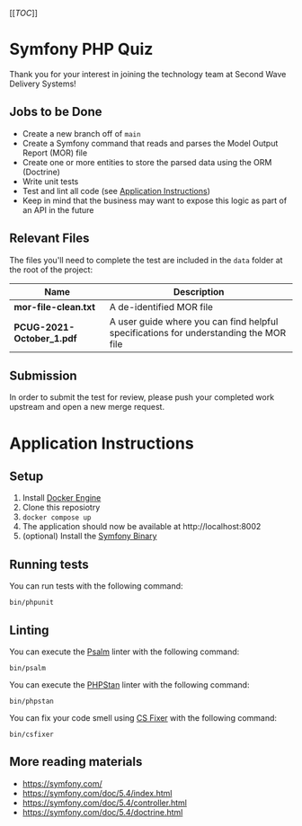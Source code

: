 [[_TOC_]]

# Symfony PHP Quiz

Thank you for your interest in joining the technology team at Second Wave Delivery Systems!

## Jobs to be Done
- Create a new branch off of `main`
- Create a Symfony command that reads and parses the Model Output Report (MOR) file
- Create one or more entities to store the parsed data using the ORM (Doctrine)
- Write unit tests
- Test and lint all code (see [Application Instructions](#application-instructions))
- Keep in mind that the business may want to expose this logic as part of an API in the future

## Relevant Files
The files you'll need to complete the test are included in the `data` folder at the root of the project:

|Name                       |Description                                                                          |
|---------------------------|-------------------------------------------------------------------------------------|
|**mor-file-clean.txt**     |A de-identified MOR file                                                             |
|**PCUG-2021-October_1.pdf**|A user guide where you can find helpful specifications for understanding the MOR file|

## Submission
In order to submit the test for review, please push your completed work upstream and open a new merge request.

# Application Instructions

## Setup
1. Install [Docker Engine](https://docs.docker.com/engine/install/)
2. Clone this reposiotry 
4. ```docker compose up```
5. The application should now be available at http://localhost:8002
6. (optional) Install the [Symfony Binary](https://symfony.com/download)

## Running tests
You can run tests with the following command:
```shell
bin/phpunit
```

## Linting
You can execute the [Psalm](https://psalm.dev/) linter with the following command:
```shell
bin/psalm
```

You can execute the [PHPStan](https://github.com/phpstan/phpstan) linter with the following command:
```shell
bin/phpstan
```

You can fix your code smell using [CS Fixer](https://github.com/FriendsOfPHP/PHP-CS-Fixer) with the following command:
```shell
bin/csfixer
```

## More reading materials
- https://symfony.com/
- https://symfony.com/doc/5.4/index.html
- https://symfony.com/doc/5.4/controller.html
- https://symfony.com/doc/5.4/doctrine.html
